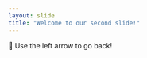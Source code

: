 ```yaml
---
layout: slide
title: "Welcome to our second slide!"
---
```

:star_struck:
Use the left arrow to go back!